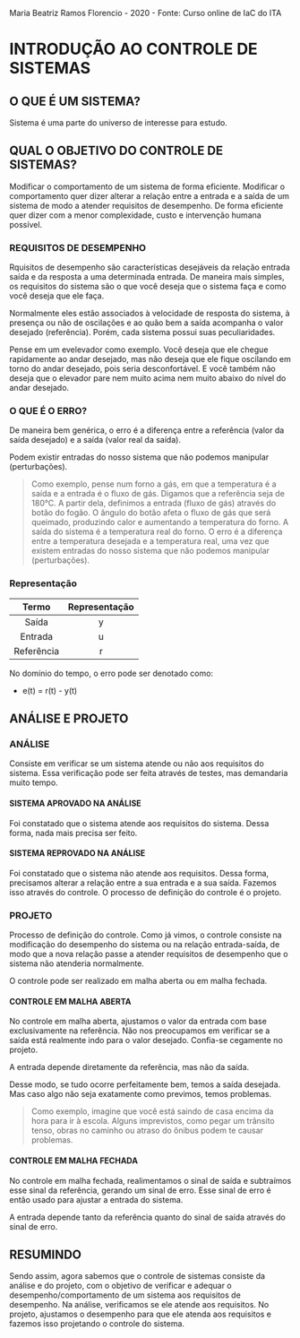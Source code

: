 Maria Beatriz Ramos Florencio - 2020 - Fonte: Curso online de IaC do ITA
# INTRODUÇÃO AO CONTROLE DE SISTEMAS

## **O QUE É UM SISTEMA?**

Sistema é uma parte do universo de interesse para estudo.

## **QUAL O OBJETIVO DO CONTROLE DE SISTEMAS?**

Modificar o comportamento de um sistema de forma eficiente. Modificar o comportamento quer dizer alterar a relação entre a entrada e a saída de um sistema de modo a atender requisitos de desempenho. De forma eficiente quer dizer com a menor complexidade, custo e intervenção humana possível.

### **REQUISITOS DE DESEMPENHO**

Rquisitos de desempenho são características desejáveis da relação entrada saída e da resposta a uma determinada entrada. De maneira mais simples, os requisitos do sistema são o que você deseja que o sistema faça e como você deseja que ele faça.

Normalmente eles estão associados à velocidade de resposta do sistema, à presença ou não de oscilações e ao quão bem a saída acompanha o valor desejado (referência). Porém, cada sistema possui suas peculiaridades. 

Pense em um evelevador como exemplo. Você deseja que ele chegue rapidamente ao andar desejado, mas não deseja que ele fique oscilando em torno do andar desejado, pois seria desconfortável. E você também não deseja que o elevador pare nem muito acima nem muito abaixo do nível do andar desejado. 

### **O QUE É O ERRO?**

De maneira bem genérica, o erro é a diferença entre a referência (valor da saída desejado) e a saída (valor real da saída). 

Podem existir entradas do nosso sistema que não podemos manipular (perturbações). 

> Como exemplo, pense num forno a gás, em que a temperatura é a saída e a entrada é o fluxo de gás. Digamos que a referência seja de 180°C. A partir dela, definimos a entrada (fluxo de gás) através do botão do fogão. O ângulo do botão afeta o fluxo de gás que será queimado, produzindo calor e aumentando a temperatura do forno. A saída do sistema é a temperatura real do forno. O erro é a diferença entre a temperatura desejada e a temperatura real, uma vez que existem entradas do nosso sistema que não podemos manipular (perturbações).

### Representação

| Termo | Representação 
:--------:|:--------------:
| Saída | y
| Entrada | u
| Referência | r

No domínio do tempo, o erro pode ser denotado como:
- e(t) = r(t) - y(t)

## **ANÁLISE E PROJETO**

### **ANÁLISE**

Consiste em verificar se um sistema atende ou não aos requisitos do sistema. Essa verificação pode ser feita através de testes, mas demandaria muito tempo.

#### **SISTEMA APROVADO NA ANÁLISE**
 
 Foi constatado que o sistema atende aos requisitos do sistema. Dessa forma, nada mais precisa ser feito.

#### **SISTEMA REPROVADO NA ANÁLISE**

Foi constatado que o sistema não atende aos requisitos. Dessa forma, precisamos alterar a relação entre a sua entrada e a sua saída. Fazemos isso através do controle. O processo de definição do controle é o projeto.

### **PROJETO**

Processo de definição do controle. Como já vimos, o controle consiste na modificação do desempenho do sistema ou na relação entrada-saída, de modo que a nova relação passe a atender requisitos de desempenho que o sistema não atenderia normalmente.

O controle pode ser realizado em malha aberta ou em malha fechada.

#### **CONTROLE EM MALHA ABERTA**

No controle em malha aberta, ajustamos o valor da entrada com base exclusivamente na referência. Não nos preocupamos em verificar se a saída está realmente indo para o valor desejado. Confia-se cegamente no projeto.

A entrada depende diretamente da referência, mas não da saída.

Desse modo, se tudo ocorre perfeitamente bem, temos a saída desejada. Mas caso algo não seja exatamente como previmos, temos problemas.


> Como exemplo, imagine que você está saindo de casa encima da hora para ir à escola. Alguns imprevistos, como pegar um trânsito tenso, obras no caminho ou atraso do ônibus podem te causar problemas. 

#### **CONTROLE EM MALHA FECHADA**

No controle em malha fechada, realimentamos o sinal de saída e subtraímos esse sinal da referência, gerando um sinal de erro. Esse sinal de erro é então usado para ajustar a entrada do sistema. 

A entrada depende tanto da referência quanto do sinal de saída através do sinal de erro.

## **RESUMINDO**

Sendo assim, agora sabemos que o controle de sistemas consiste da análise e do projeto, com o objetivo de verificar e adequar o desempenho/comportamento de um sistema aos requisitos de desempenho. Na análise, verificamos se ele atende aos requisitos. No projeto, ajustamos o desempenho para que ele atenda aos requisitos e fazemos isso projetando o controle do sistema. 







